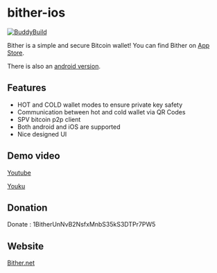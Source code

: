 bither-ios
==========
[![BuddyBuild](https://dashboard.buddybuild.com/api/statusImage?appID=5657864828898101003ae8da&branch=master&build=latest)](https://dashboard.buddybuild.com/apps/5657864828898101003ae8da/build/latest)

Bither is a simple and secure Bitcoin wallet! You can find Bither on [App Store](https://itunes.apple.com/app/bither/id899478936).

There is also an [android version](https://github.com/bither/bither-android).

## Features

* HOT and COLD wallet modes to ensure private key safety
* Communication between hot and cold wallet via QR Codes
* SPV bitcoin p2p client
* Both android and iOS are supported
* Nice designed UI

## Demo video

[Youtube](http://youtu.be/Q1DSrc7qkrs)

[Youku](http://v.youku.com/v_show/id_XNzQ1NTE5MTgw.html)

## Donation

Donate : 1BitherUnNvB2NsfxMnbS35kS3DTPr7PW5

## Website

[Bither.net](http://bither.net)
